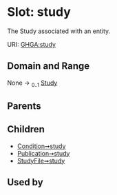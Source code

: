 
# Slot: study


The Study associated with an entity.

URI: [GHGA:study](https://w3id.org/GHGA/study)


## Domain and Range

None &#8594;  <sub>0..1</sub> [Study](Study.md)

## Parents


## Children

 *  [Condition➞study](Condition_study.md)
 *  [Publication➞study](Publication_study.md)
 *  [StudyFile➞study](StudyFile_study.md)

## Used by

